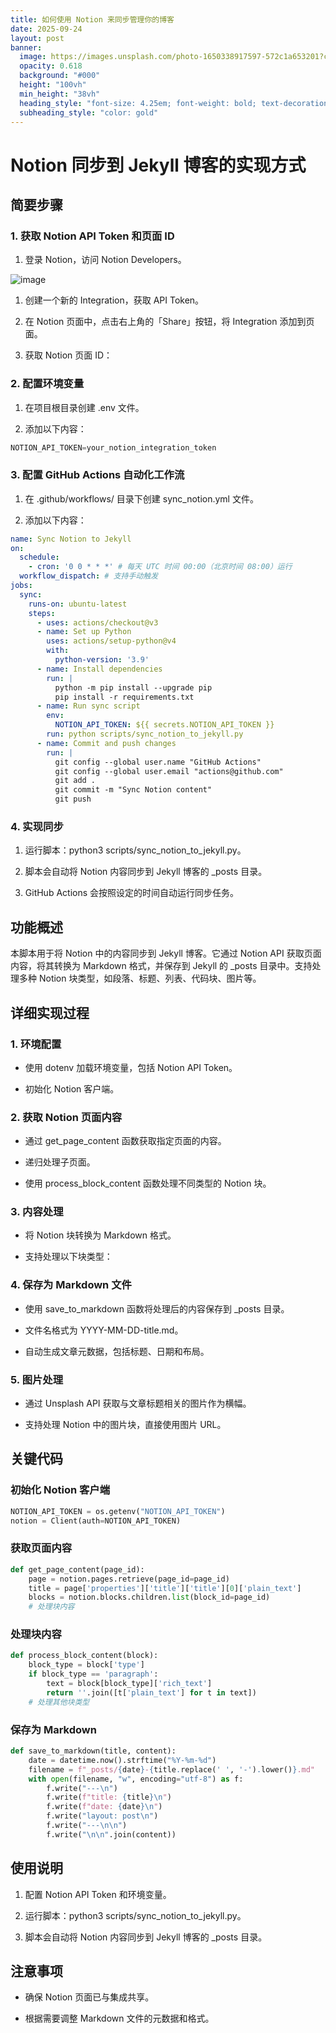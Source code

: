 ```yaml
---
title: 如何使用 Notion 来同步管理你的博客
date: 2025-09-24
layout: post
banner:
  image: https://images.unsplash.com/photo-1650338917597-572c1a653201?crop=entropy&cs=tinysrgb&fit=max&fm=jpg&ixid=M3w2OTIwMzJ8MHwxfHJhbmRvbXx8fHx8fHx8fDE3NTg3MjM0OTl8&ixlib=rb-4.1.0&q=80&w=1080
  opacity: 0.618
  background: "#000"
  height: "100vh"
  min_height: "38vh"
  heading_style: "font-size: 4.25em; font-weight: bold; text-decoration: underline"
  subheading_style: "color: gold"
---
```


# Notion 同步到 Jekyll 博客的实现方式

## 简要步骤

### 1. 获取 Notion API Token 和页面 ID

1. 登录 Notion，访问 Notion Developers。

![image](https://prod-files-secure.s3.us-west-2.amazonaws.com/a7a0cc5a-89b9-4cda-8686-1fba0ca52f40/d19c1afe-dea5-4312-9333-786b0ba83054/image.png?X-Amz-Algorithm=AWS4-HMAC-SHA256&X-Amz-Content-Sha256=UNSIGNED-PAYLOAD&X-Amz-Credential=ASIAZI2LB4662SADIWBA%2F20250924%2Fus-west-2%2Fs3%2Faws4_request&X-Amz-Date=20250924T141818Z&X-Amz-Expires=3600&X-Amz-Security-Token=IQoJb3JpZ2luX2VjENb%2F%2F%2F%2F%2F%2F%2F%2F%2F%2FwEaCXVzLXdlc3QtMiJIMEYCIQDB2hmNGaAbnrZzzQ6%2BJBh2Cd5Vp%2BlOmmiAyrghHsi2IwIhAPgUGpgJP9AkszWxUBAt9H%2FlnSWfDu4zfXR5DUQb1Z7yKv8DCF8QABoMNjM3NDIzMTgzODA1IgzEZ9NqvFUMLz31mRUq3ANF8lPnywGG5Z1hZhwFDsPqdZW%2BMt0WuDMsSe0j5TQoCnQMUcUTHdTYniHR4k8QtT35JZYcPtk7EqAU23E0YpRFY9Gru17b98Uk0FN0pzROE8%2FvaqT0QJIE%2FIQUY5jWdJer3QL%2FdbWS%2B27PaHk%2Bj%2BOqMRxIho%2F9H%2Ffg0HNRx7wSVYCeiumNh%2FJ5Jy1VMXy3GiIZ875le3SfrjwC%2BaC49DPYf5p2NYd28QZ3CCpatyMmxY%2Br98DIZEBsVG2sJt8aY%2BooRHusTYoLwAZHgJk3HLwjCyjSyYOyASIz1S7VQSA4aF6pNkMDqu1QweouBU1NupmnlCuaM57TrofbYX1YimpjjRjSh9cWM%2B2m9guto3kCmhiy7sHeBU4447Dl0h51eKAsWbCv5zA%2FSQSVk89Eg8Cgayxw9cfeOEuYjPIPfIyR73MvPtzkIJPeJI%2F7qMXPWSM3YVB%2FN79zGaRgRWLFPgrfoH%2BMGOPk1M5GkJ2F03ZST0PBDt87QHnxV00WWO1hu14ZTrej7sATiYeilm0f9HET7xEb6GL207aNTeCqv1be%2BZ5YVZDCBanS93jRsXJ3PHevtZ%2F581sQnQcqzEIndcqXW9Ku6lAklY4K3MxK3pfrtW9TpX0Aoy%2BzK2cIEjD56M%2FGBjqkAQj6iU5ACKm2Mo2V23g%2FWaR5oGgvw2rIrsmd5LRrwnPT44TiYkpi3F6ySXUPtRD6yh3e%2FvAbjwHCVfCUH9MNhI17DAqwNlpHBeAYrcDS9AkJkE7fAUJtMQTnzDD32CrD5XDUmo9jcf0ez7K3XFERoF6EHGA4EAonB2yVngdlqRKoKWHDmlPZzaNuBrqhc5gM8hHJSd1DzHE70MeShN4ymlvuC%2Bgh&X-Amz-Signature=df8bfa046140e480be793373db5d7b387d5161e7785499999834976c7c0a1e72&X-Amz-SignedHeaders=host&x-amz-checksum-mode=ENABLED&x-id=GetObject)

1. 创建一个新的 Integration，获取 API Token。

1. 在 Notion 页面中，点击右上角的「Share」按钮，将 Integration 添加到页面。

1. 获取 Notion 页面 ID：


### 2. 配置环境变量

1. 在项目根目录创建 .env 文件。

1. 添加以下内容：

```javascript
NOTION_API_TOKEN=your_notion_integration_token
```

### 3. 配置 GitHub Actions 自动化工作流

1. 在 .github/workflows/ 目录下创建 sync_notion.yml 文件。

1. 添加以下内容：

```yaml
name: Sync Notion to Jekyll
on:
  schedule:
    - cron: '0 0 * * *' # 每天 UTC 时间 00:00（北京时间 08:00）运行
  workflow_dispatch: # 支持手动触发
jobs:
  sync:
    runs-on: ubuntu-latest
    steps:
      - uses: actions/checkout@v3
      - name: Set up Python
        uses: actions/setup-python@v4
        with:
          python-version: '3.9'
      - name: Install dependencies
        run: |
          python -m pip install --upgrade pip
          pip install -r requirements.txt
      - name: Run sync script
        env:
          NOTION_API_TOKEN: ${{ secrets.NOTION_API_TOKEN }}
        run: python scripts/sync_notion_to_jekyll.py
      - name: Commit and push changes
        run: |
          git config --global user.name "GitHub Actions"
          git config --global user.email "actions@github.com"
          git add .
          git commit -m "Sync Notion content"
          git push
```

### 4. 实现同步

1. 运行脚本：python3 scripts/sync_notion_to_jekyll.py。

1. 脚本会自动将 Notion 内容同步到 Jekyll 博客的 _posts 目录。

1. GitHub Actions 会按照设定的时间自动运行同步任务。

## 功能概述

本脚本用于将 Notion 中的内容同步到 Jekyll 博客。它通过 Notion API 获取页面内容，将其转换为 Markdown 格式，并保存到 Jekyll 的 _posts 目录中。支持处理多种 Notion 块类型，如段落、标题、列表、代码块、图片等。

## 详细实现过程

### 1. 环境配置

- 使用 dotenv 加载环境变量，包括 Notion API Token。

- 初始化 Notion 客户端。

### 2. 获取 Notion 页面内容

- 通过 get_page_content 函数获取指定页面的内容。

- 递归处理子页面。

- 使用 process_block_content 函数处理不同类型的 Notion 块。

### 3. 内容处理

- 将 Notion 块转换为 Markdown 格式。

- 支持处理以下块类型：


### 4. 保存为 Markdown 文件

- 使用 save_to_markdown 函数将处理后的内容保存到 _posts 目录。

- 文件名格式为 YYYY-MM-DD-title.md。

- 自动生成文章元数据，包括标题、日期和布局。

### 5. 图片处理

- 通过 Unsplash API 获取与文章标题相关的图片作为横幅。

- 支持处理 Notion 中的图片块，直接使用图片 URL。

## 关键代码

### 初始化 Notion 客户端

```python
NOTION_API_TOKEN = os.getenv("NOTION_API_TOKEN")
notion = Client(auth=NOTION_API_TOKEN)
```

### 获取页面内容

```python
def get_page_content(page_id):
    page = notion.pages.retrieve(page_id=page_id)
    title = page['properties']['title']['title'][0]['plain_text']
    blocks = notion.blocks.children.list(block_id=page_id)
    # 处理块内容
```

### 处理块内容

```python
def process_block_content(block):
    block_type = block['type']
    if block_type == 'paragraph':
        text = block[block_type]['rich_text']
        return ''.join([t['plain_text'] for t in text])
    # 处理其他块类型
```

### 保存为 Markdown

```python
def save_to_markdown(title, content):
    date = datetime.now().strftime("%Y-%m-%d")
    filename = f"_posts/{date}-{title.replace(' ', '-').lower()}.md"
    with open(filename, "w", encoding="utf-8") as f:
        f.write("---\n")
        f.write(f"title: {title}\n")
        f.write(f"date: {date}\n")
        f.write("layout: post\n")
        f.write("---\n\n")
        f.write("\n\n".join(content))
```

## 使用说明

1. 配置 Notion API Token 和环境变量。

1. 运行脚本：python3 scripts/sync_notion_to_jekyll.py。

1. 脚本会自动将 Notion 内容同步到 Jekyll 博客的 _posts 目录。

## 注意事项

- 确保 Notion 页面已与集成共享。

- 根据需要调整 Markdown 文件的元数据和格式。